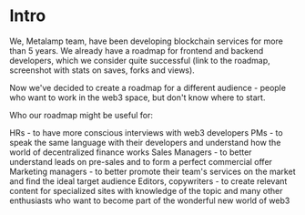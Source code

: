 # Intro 


We, Metalamp team, have been developing blockchain services for more than 5 years. We already have a roadmap for frontend and backend developers, which we consider quite successful (link to the roadmap, screenshot with stats on saves, forks and views).

Now we've decided to create a roadmap for a different audience - people who want to work in the web3 space, but don't know where to start.

Who our roadmap might be useful for:

HRs - to have more conscious interviews with web3 developers
PMs - to speak the same language with their developers and understand how the world of decentralized finance works
Sales Managers - to better understand leads on pre-sales and to form a perfect commercial offer
Marketing managers - to better promote their team's services on the market and find the ideal target audience
Editors, copywriters - to create relevant content for specialized sites with knowledge of the topic
and many other enthusiasts who want to become part of the wonderful new world of web3

